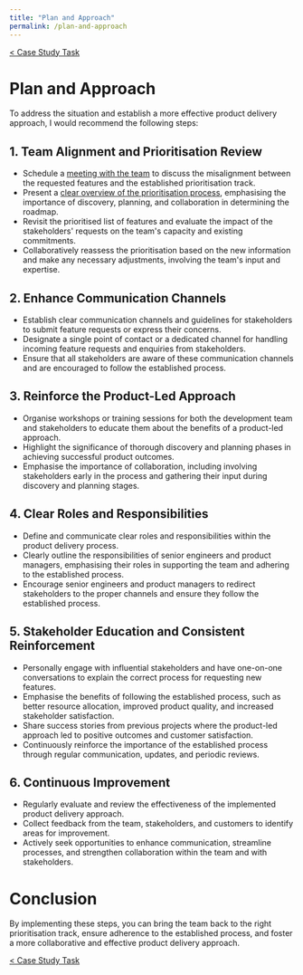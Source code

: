 ```yaml
---
title: "Plan and Approach"
permalink: /plan-and-approach
---
```


[< Case Study Task](https://robertbarrow.github.io/primarybid/)

# Plan and Approach

To address the situation and establish a more effective product delivery approach, I would recommend the following steps:

## 1. Team Alignment and Prioritisation Review

- Schedule a [meeting with the team](https://robertbarrow.github.io/primarybid/team-alignment-and-prioritisation-review) to discuss the misalignment between the requested features and the established prioritisation track.
- Present a [clear overview of the prioritisation process](https://robertbarrow.github.io/primarybid/prioritisation-process-overview), emphasising the importance of discovery, planning, and collaboration in determining the roadmap.
- Revisit the prioritised list of features and evaluate the impact of the stakeholders' requests on the team's capacity and existing commitments.
- Collaboratively reassess the prioritisation based on the new information and make any necessary adjustments, involving the team's input and expertise.

## 2. Enhance Communication Channels

- Establish clear communication channels and guidelines for stakeholders to submit feature requests or express their concerns.
- Designate a single point of contact or a dedicated channel for handling incoming feature requests and enquiries from stakeholders.
- Ensure that all stakeholders are aware of these communication channels and are encouraged to follow the established process.

## 3. Reinforce the Product-Led Approach

- Organise workshops or training sessions for both the development team and stakeholders to educate them about the benefits of a product-led approach.
- Highlight the significance of thorough discovery and planning phases in achieving successful product outcomes.
- Emphasise the importance of collaboration, including involving stakeholders early in the process and gathering their input during discovery and planning stages.

## 4. Clear Roles and Responsibilities

- Define and communicate clear roles and responsibilities within the product delivery process.
- Clearly outline the responsibilities of senior engineers and product managers, emphasising their roles in supporting the team and adhering to the established process.
- Encourage senior engineers and product managers to redirect stakeholders to the proper channels and ensure they follow the established process.

## 5. Stakeholder Education and Consistent Reinforcement

- Personally engage with influential stakeholders and have one-on-one conversations to explain the correct process for requesting new features.
- Emphasise the benefits of following the established process, such as better resource allocation, improved product quality, and increased stakeholder satisfaction.
- Share success stories from previous projects where the product-led approach led to positive outcomes and customer satisfaction.
- Continuously reinforce the importance of the established process through regular communication, updates, and periodic reviews.

## 6. Continuous Improvement

- Regularly evaluate and review the effectiveness of the implemented product delivery approach.
- Collect feedback from the team, stakeholders, and customers to identify areas for improvement.
- Actively seek opportunities to enhance communication, streamline processes, and strengthen collaboration within the team and with stakeholders.

# Conclusion 

By implementing these steps, you can bring the team back to the right prioritisation track, ensure adherence to the established process, and foster a more collaborative and effective product delivery approach.

[< Case Study Task](https://robertbarrow.github.io/primarybid/)
